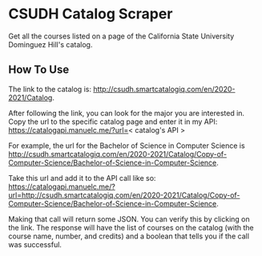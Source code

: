 # CSUDH Catalog Scraper
Get all the courses listed on a page of the California State University Dominguez Hill's catalog.

## How To Use

The link to the catalog is: http://csudh.smartcatalogiq.com/en/2020-2021/Catalog.

After following the link, you can look for the major you are interested in. Copy the url to the specific catalog page and enter it in my API: https://catalogapi.manuelc.me/?url=< catalog's API >

For example, the url for the Bachelor of Science in Computer Science is http://csudh.smartcatalogiq.com/en/2020-2021/Catalog/Copy-of-Computer-Science/Bachelor-of-Science-in-Computer-Science.

Take this url and add it to the API call like so: https://catalogapi.manuelc.me/?url=http://csudh.smartcatalogiq.com/en/2020-2021/Catalog/Copy-of-Computer-Science/Bachelor-of-Science-in-Computer-Science.

Making that call will return some JSON. You can verify this by clicking on the link. The response will have the list of courses on the catalog (with the course name, number, and credits) and a boolean that tells you if the call was successful. 

